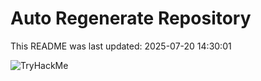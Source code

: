 # Auto Regenerate Repository

This README was last updated: 2025-07-20 14:30:01

 ![TryHackMe](https://tryhackme.com/badge/533634)